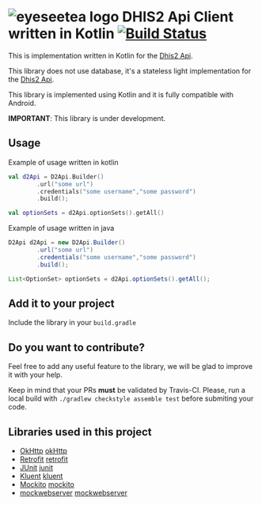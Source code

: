 # ![eyeseetea logo][eyeseetealogo] DHIS2 Api Client written in Kotlin [![Build Status](https://travis-ci.org/EyeSeeTea/dhis2-light-sdk.svg?branch=master)](https://travis-ci.org/EyeSeeTea/dhis2-light-sdk)

This is implementation written in Kotlin for the [Dhis2 Api][dhis2Api]. 

This library does not use database, it's a stateless light implementation for the [Dhis2 Api][dhis2Api]. 

This library is implemented using Kotlin and it is fully compatible with Android.

**IMPORTANT**: This library is under development.

## Usage

Example of usage written in kotlin

```kotlin
val d2Api = D2Api.Builder()
        .url("some url")
        .credentials("some username","some password")
        .build();

val optionSets = d2Api.optionSets().getAll()
```


Example of usage written in java

```java
D2Api d2Api = new D2Api.Builder()
        .url("some url")
        .credentials("some username","some password")
        .build();

List<OptionSet> optionSets = d2Api.optionSets().getAll();
```


## Add it to your project

Include the library in your ``build.gradle``

## Do you want to contribute?

Feel free to add any useful feature to the library, we will be glad to improve it with your help.

Keep in mind that your PRs **must** be validated by Travis-CI. Please, run a local build with ``./gradlew checkstyle assemble test`` before submiting your code.


## Libraries used in this project

* [OkHttp] [okHttp]
* [Retrofit] [retrofit]
* [JUnit] [junit]
* [Kluent] [kluent]
* [Mockito] [mockito]
* [mockwebserver] [mockwebserver]

[dhis2Api]: https://docs.dhis2.org/master/en/developer/html/webapi.html
[okHttp]: https://github.com/square/okhttp
[retrofit]: https://github.com/square/retrofit
[junit]: https://github.com/junit-team/junit
[kluent]: https://github.com/MarkusAmshove/Kluent
[mockito]: https://github.com/mockito/mockito
[mockwebserver]: https://github.com/square/okhttp/tree/master/mockwebserver
[eyeseetealogo]: https://user-images.githubusercontent.com/5593590/47744878-ac565b80-dc82-11e8-9daa-fe51d1a5a241.png
